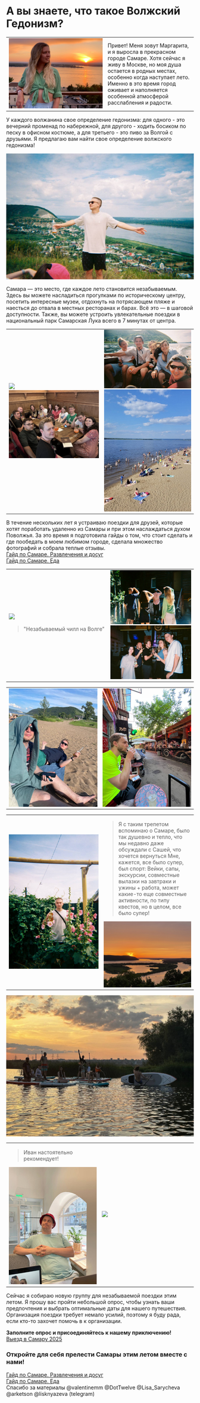 # А вы знаете, что такое Волжский Гедонизм? 

<table cellspacing="0">
   <tr>
    <td style="width: 600px;">
        <picture> 
        <source srcset="files/img_4721.jpeg">
        <img src="files/img_4721.jpeg">
        </picture>
    </td>
    <td style="width: 400px;">
Привет! Меня зовут Маргарита, и я выросла в прекрасном городе Самаре. Хотя сейчас я живу в Москве, но моя душа остается в родных местах, особенно когда наступает лето. Именно в это время город оживает и наполняется особенной атмосферой расслабления и радости.

</td>
   </tr>
  </table>   
У каждого волжанина свое определение гедонизма: для одного - это вечерний променад по набережной, для другого - ходить босиком по песку в офисном костюме, а для третьего - это пиво за Волгой с друзьями. Я предлагаю вам найти свое определение волжского гедонизма!

![IMG_7393](files/img_7392.jpeg)  
   
Самара — это место, где каждое лето становится незабываемым. Здесь вы можете насладиться прогулками по историческому центру, посетить интересные музеи, отдохнуть на потрясающем пляже и наесться до отвала в местных ресторанах и барах. Всё это — в шаговой доступности. Также, вы можете устроить увлекательные поездки в национальный парк Самарская Лука всего в 7 минутах от центра.   
<table cellspacing="0">
   <tr>
    <td style="width: 500px;">
        <picture> 
        <source srcset="files/img_5324.jpeg">
        <img src="files/img_5324.jpeg">
        </picture>
                <picture> 
        <source srcset="files/img_7707.jpeg" >
        <img src="files/img_7707.jpeg">
        </picture>
    </td>
    <td style="width: 500px;">
        <picture>
        <source srcset="files/img_7396.jpeg">
        <img src="files/img_7396.jpeg">
        </picture>
                <picture>
        <source srcset="files/img_7399.jpeg">
        <img src="files/img_7399.jpeg">
        </picture>
    </td>
   </tr>
  </table>


В течение нескольких лет я устраиваю поездки для друзей, которые хотят поработать удаленно из Самары и при этом наслаждаться духом Поволжья. За это время я подготовила гайды о том, что стоит сделать и где пообедать в моем любимом городе, сделала множество фотографий и собрала теплые отзывы.   
[Гайд по Самаре. Развлечения и досуг](gaid-po-samare-razvlecheniia-i-dosug.md)    
[Гайд по Самаре. Еда](gaid-po-samare-eda.md)    
<table cellspacing="0">
   <tr>
    <td style="width: 400px;">
        <picture> 
        <source srcset="files/img_2254.jpeg">
        <img src="files/img_2254.jpeg">
        </picture>
        <blockquote>"Незабываемый чилл на Волге"</blockquote>
</td>
    <td style="width: 500px;">
        <picture>
        <source srcset="files/img_7394.jpeg">
        <img src="files/img_7394.jpeg">
        </picture>
                <picture>
        <source srcset="files/img_7395.jpeg">
        <img src="files/img_7395.jpeg">
        </picture>
    </td>
   </tr>
  </table>

<table cellspacing="0">
   <tr>
    <td style="width: 500px;">
        <picture> 
        <source srcset="files/img_7405.jpeg">
        <img src="files/img_7405.jpeg">
        </picture>
    </td>
    <td style="width: 500px;">
        <picture>
        <source srcset="files/img_7403.jpeg">
        <img src="files/img_7403.jpeg">
    </td>
   </tr>
  </table>

<table cellspacing="0">
   <tr>
    <td style="width: 600px;">
        <picture> 
        <source srcset="files/img_7397.jpeg">
        <img src="files/img_7397.jpeg">
        </picture>
    </td>
    <td style="width: 400px;">
        <blockquote>Я с таким трепетом вспоминаю о Самаре, было так душевно и тепло, что мы недавно даже обсуждали с Сашей, что хочется вернуться   
Мне, кажется, все было супер, был спорт: Вейки, сапы, экскурсии, совместные вылазки на завтраки и ужины + работа, может какие-то еще совместные активности, по типу квестов, но в целом, все было супер!</blockquote>
        <picture>
        <source srcset="files/img_9893.jpeg">
        <img src="files/img_9893.jpeg">
    </picture>
    </td>
   </tr>
  </table>

![IMG_7393](files/img_7393.jpeg)   
  
<table cellspacing="0">
   <tr>
    <td style="width: 400px;">
    <blockquote>Иван настоятельно рекомендует!</blockquote>
<picture> 
        <source srcset="files/img_7406.jpeg">
        <img src="files/img_7406.jpeg">
        </picture>
    </td>
    <td style="width: 600px;">
        <picture>
        <source srcset="files/img_7401.jpeg">
        <img src="files/img_7401.jpeg">
    </td>
   </tr>
  </table>


Сейчас я собираю новую группу для незабываемой поездки этим летом. Я прошу вас пройти небольшой опрос, чтобы узнать ваши предпочтения и выбрать оптимальные даты для нашего путешествия. Организация поездки требует немало усилий, поэтому я буду рада, если кто-то захочет помочь в к организации.   

**Заполните опрос и присоединяйтесь к нашему приключению!**   
[Выезд в Самару 2025](https://forms.gle/AYTrTM2Rwa3gm8ik8)    
### **Откройте для себя прелести Самары этим летом вместе с нами!**   

[Гайд по Самаре. Развлечения и досуг](gaid-po-samare-razvlecheniia-i-dosug.md)    
[Гайд по Самаре. Еда](gaid-po-samare-eda.md)    
Спасибо за материалы @valentinemm @DotTwelve @Lisa\_Sarycheva @arketson @lisknyazeva (telegram)    
   

